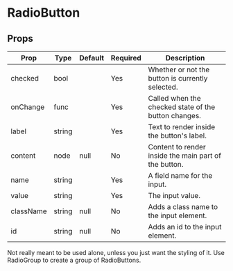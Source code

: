 RadioButton
===========


Props
-----

Prop                  | Type     | Default                   | Required | Description
--------------------- | -------- | ------------------------- | -------- | -----------
checked|bool||Yes|Whether or not the button is currently selected.
onChange|func||Yes|Called when the checked state of the button changes.
label|string||Yes|Text to render inside the button's label.
content|node|null|No|Content to render inside the main part of the button.
name|string||Yes|A field name for the input.
value|string||Yes|The input value.
className|string|null|No|Adds a class name to the input element.
id|string|null|No|Adds an id to the input element.

Not really meant to be used alone, unless you just want the styling of it. Use RadioGroup to create a group of RadioButtons.
